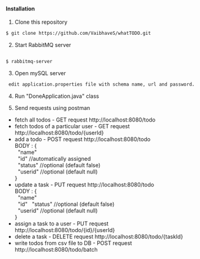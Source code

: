 
<a name="installation">
 
#### Installation

1. Clone this repository

```sh
$ git clone https://github.com/VaibhaveS/whatTODO.git
```

2. Start RabbitMQ server

```sh

$ rabbitmq-server
```

3. Open mySQL server

```sh
 edit application.properties file with schema name, url and password.
```

4. Run "DoneApplication.java" class

5. Send requests using postman

<ul>
  <li> fetch all todos - GET request http://localhost:8080/todo </li>
  <li> fetch todos of a particular user - GET request http://localhost:8080/todo/{userId} </li>
  <li> add a todo - POST request http://localhost:8080/todo 
  <br/>
    BODY : { <br/>
     &nbsp; "name" <br/>
     &nbsp; "id" //automatically assigned <br/>
     &nbsp; "status" //optional (default false) <br/>
     &nbsp; "userid" //optional (default null) <br/>
    }
  </li>
  <li> update a task - PUT request http://localhost:8080/todo
  <br/>
    BODY : { <br/>
     &nbsp; "name" <br/>
     &nbsp; "id"
     &nbsp; "status" //optional (default false) <br/>
     &nbsp; "userid" //optional (default null) <br/>
    }
  </li>
  <li> assign a task to a user - PUT request http://localhost:8080/todo/{id}/{userId} </li>
  <li> delete a task - DELETE request http://localhost:8080/todo/{taskId} </li>
  <li> write todos from csv file to DB - POST request http://localhost:8080/todo/batch </li>
</ul>


